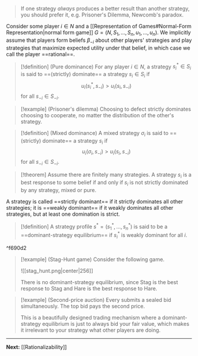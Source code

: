 > If one strategy *always* produces a better result than another strategy, you should prefer it, e.g. Prisoner's Dilemma, Newcomb's paradox.

Consider some player $i \in N$ and a [[Representation of Games#Normal-Form Representation|normal form game]] $G=(N,S_{1},\dots,S_{n},u_{1},\dots,u_{n})$. We implicitly assume that players form beliefs $\beta_{-i}$ about other players' strategies and play strategies that maximize expected utility under that belief, in which case we call the player ==rational==.

> [!definition] (Pure dominance)
> For any player $i \in N$, a strategy $s_{i}^{*}\in S_{i}$ is said to ==(strictly) dominate== a strategy $s_{i} \in S_{i}$ if
> $$
> u_{i}(s_{i}^{*},s_{-i})>u_{i}(s_{i},s_{-i})
> $$
> for all $s_{-i}\in S_{-i}$.

> [!example] (Prisoner's dilemma)
> Choosing to defect strictly dominates choosing to cooperate, no matter the distribution of the other's strategy.

> [!definition] (Mixed dominance)
> A mixed strategy $\sigma_{i}$ is said to ==(strictly) dominate== a strategy $s_{i}$ if
> $$
> u_{i}(\sigma_{i},s_{-i})>u_{i}(s_{i},s_{-i})
> $$
> for all $s_{-i}\in S_{-i}$.

> [!theorem]
> Assume there are finitely many strategies. A strategy $s_{i}$ is a best response to some belief if and only if $s_{i}$ is not strictly dominated by any strategy, mixed or pure.

A strategy is called ==strictly dominant== if it strictly dominates all other strategies; it is ==weakly dominant== if it weakly dominates all other strategies, but at least one domination is strict.

> [!definition]
> A strategy profile $s^{*}=(s_{1}^{*},\dots,s_{n}^{*})$ is said to be a ==dominant-strategy equilibrium== if $s_{i}^{*}$ is weakly dominant for all $i$.

^f690d2

> [!example] (Stag-Hunt game)
> Consider the following game.
> 
> ![[stag_hunt.png|center|256]]
> 
> There is no dominant-strategy equilibrium, since Stag is the best response to Stag and Hare is the best response to Hare.

> [!example] (Second-price auction)
> Every submits a sealed bid simultaneously. The top bid pays the second price.
> 
> This is a beautifully designed trading mechanism where a dominant-strategy equilibrium is just to always bid your fair value, which makes it irrelevant to your strategy what other players are doing.

---

**Next:** [[Rationalizability]]

